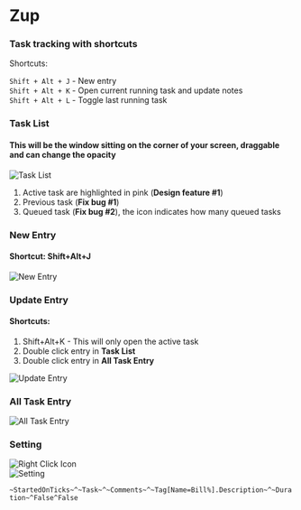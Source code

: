 # Zup

### Task tracking with shortcuts

Shortcuts:

``Shift + Alt + J`` - New entry   
``Shift + Alt + K`` - Open current running task and update notes   
``Shift + Alt + L`` - Toggle last running task   

### Task List
#### This will be the window sitting on the corner of your screen, draggable and can change the opacity
![Task List](https://raw.githubusercontent.com/vgdagpin/Zup/main/Docs/Screenshots/Task_List.png)   
1. Active task are highlighted in pink (**Design feature #1**)
2. Previous task (**Fix bug #1**)
3. Queued task (**Fix bug #2**), the icon indicates how many queued tasks
   
### New Entry
#### Shortcut: Shift+Alt+J
![New Entry](https://raw.githubusercontent.com/vgdagpin/Zup/main/Docs/Screenshots/New_Entry.png)   

### Update Entry
#### Shortcuts: 
1. Shift+Alt+K - This will only open the active task
2. Double click entry in **Task List**
3. Double click entry in **All Task Entry**
   
![Update Entry](https://raw.githubusercontent.com/vgdagpin/Zup/main/Docs/Screenshots/Update_Entry.png)   

### All Task Entry
![All Task Entry](https://raw.githubusercontent.com/vgdagpin/Zup/main/Docs/Screenshots/All_Task_Entry.png)   

### Setting
![Right Click Icon](https://raw.githubusercontent.com/vgdagpin/Zup/main/Docs/Screenshots/Right_Click_Icon.png)   
![Setting](https://raw.githubusercontent.com/vgdagpin/Zup/main/Docs/Screenshots/Setting.png)


```~StartedOnTicks~^~Task~^~Comments~^~Tag[Name=Bill%].Description~^~Duration~^False^False```